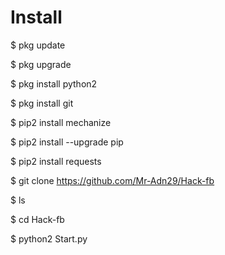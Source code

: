 # Install

$ pkg update

$ pkg upgrade

$ pkg install python2

$ pkg install git

$ pip2 install mechanize

$ pip2 install --upgrade pip

$ pip2 install requests

$ git clone https://github.com/Mr-Adn29/Hack-fb

$ ls

$ cd Hack-fb

$ python2 Start.py

